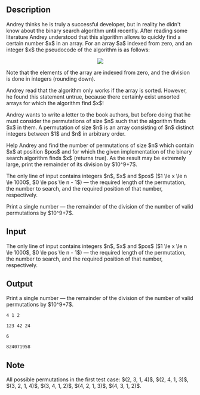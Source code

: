 ## Description

<div><p>Andrey thinks he is truly a successful developer, but in reality he didn't know about the binary search algorithm until recently. After reading some literature Andrey understood that this algorithm allows to quickly find a certain number $x$ in an array. For an array $a$ indexed from zero, and an integer $x$ the pseudocode of the algorithm is as follows:</p><center> <img class="tex-graphics" src="file://rQyvv3Hr.png" style="max-width: 100.0%;max-height: 100.0%;"> </center><p>Note that the elements of the array are indexed from zero, and the division is done in integers (rounding down).</p><p>Andrey read that the algorithm only works if the array is sorted. However, he found this statement untrue, because there certainly exist unsorted arrays for which the algorithm find $x$!</p><p>Andrey wants to write a letter to the book authors, but before doing that he must consider the permutations of size $n$ such that the algorithm finds $x$ in them. A permutation of size $n$ is an array consisting of $n$ distinct integers between $1$ and $n$ in arbitrary order.</p><p>Help Andrey and find the number of permutations of size $n$ which contain $x$ at position $pos$ and for which the given implementation of the binary search algorithm finds $x$ (returns true). As the result may be extremely large, print the remainder of its division by $10^9+7$.</p></div><div class="input-specification"><p>The only line of input contains integers $n$, $x$ and $pos$ ($1 \le x \le n \le 1000$, $0 \le pos \le n - 1$) — the required length of the permutation, the number to search, and the required position of that number, respectively.</p></div><div class="output-specification"><p>Print a single number&nbsp;— the remainder of the division of the number of valid permutations by $10^9+7$.</p></div>

## Input

<p>The only line of input contains integers $n$, $x$ and $pos$ ($1 \le x \le n \le 1000$, $0 \le pos \le n - 1$) — the required length of the permutation, the number to search, and the required position of that number, respectively.</p>

## Output

<p>Print a single number&nbsp;— the remainder of the division of the number of valid permutations by $10^9+7$.</p>





```input1
4 1 2
```




```input2
123 42 24
```




```output1
6
```




```output2
824071958
```



## Note

<p>All possible permutations in the first test case: $(2, 3, 1, 4)$, $(2, 4, 1, 3)$, $(3, 2, 1, 4)$, $(3, 4, 1, 2)$, $(4, 2, 1, 3)$, $(4, 3, 1, 2)$.</p>
